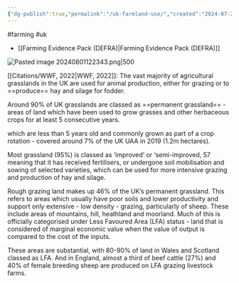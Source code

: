 ```yaml
---
{"dg-publish":true,"permalink":"/uk-farmland-use/","created":"2024-07-22T20:29:36.702+01:00","updated":"2025-10-01T19:25:02.371+01:00"}
---
```


#farming #uk 

- [[Farming Evidence Pack (DEFRA)\|Farming Evidence Pack (DEFRA)]]

![Pasted image 20240801122343.png|500](/img/user/Pasted%20image%2020240801122343.png)

[[Citations/WWF, 2022\|WWF, 2022]]: The vast majority of agricultural grasslands in the UK are used for animal production, either for grazing or to ==produce== hay and silage for fodder. 

Around 90% of UK grasslands are classed as ==permanent grassland== - areas of land which have been used to grow grasses and other herbaceous crops for at least 5 consecutive years.

which are less than 5 years old and commonly grown as part of a crop rotation - covered around 7% of the UK UAA in 2019 (1.2m hectares).

Most grassland (95%) is classed as ‘improved’ or ‘semi-improved, 57 meaning that it has received fertilisers, or undergone soil mobilisation and sowing of selected varieties, which can be used for more intensive grazing and production of hay and silage. 

Rough grazing land makes up 46% of the UK’s permanent grassland. This refers to areas which usually have poor soils and lower productivity and support only extensive - low density - grazing, particularly of sheep. These include areas of mountains, hill, heathland and moorland. Much of this is officially categorised under Less Favoured Area (LFA) status - land that is considered of marginal economic value when the value of output is compared to the cost of the inputs.

These areas are substantial, with 80-90% of land in Wales and Scotland classed as LFA. And in England, almost a third of beef cattle (27%) and 40% of female breeding sheep are produced on LFA grazing livestock farms.